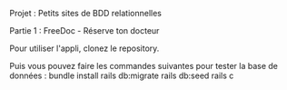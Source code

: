 Projet : Petits sites de BDD relationnelles

Partie 1 : FreeDoc - Réserve ton docteur

Pour utiliser l'appli, clonez le repository. 

Puis vous pouvez faire les commandes suivantes pour tester la base de données :
bundle install
rails db:migrate
rails db:seed
rails c